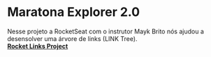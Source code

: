 # Maratona Explorer 2.0
Nesse projeto a RocketSeat com o instrutor Mayk Brito nós ajudou a desensolver uma árvore de links (LINK Tree). <br>
 <a href="https://hugohendrix.github.io/rocketlinks/"><strong>Rocket Links Project</strong></a>
